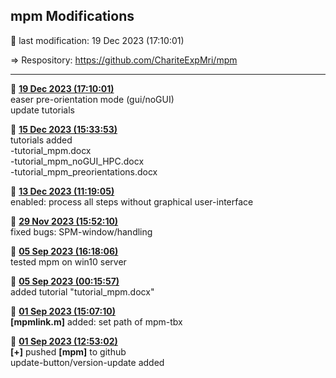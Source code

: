 ## **mpm Modifications**
 &#x1F535; last modification:   19 Dec 2023 (17:10:01)  
    
 &#8658; Respository: <a href= "https://github.com/ChariteExpMri/mpm">https://github.com/ChariteExpMri/mpm</a>  
    
    
    
------------------  
  &#x1F535;   <ins>**19 Dec 2023 (17:10:01)**</ins>  
  easer pre-orientation mode (gui/noGUI)   
  update tutorials  
<!---->
  &#x1F535;   <ins>**15 Dec 2023 (15:33:53)**</ins>  
  tutorials added  
    -tutorial_mpm.docx  
    -tutorial_mpm_noGUI_HPC.docx  
    -tutorial_mpm_preorientations.docx  
<!---->
  &#x1F535;   <ins>**13 Dec 2023 (11:19:05)**</ins>  
  enabled: process all steps without graphical user-interface  
<!---->
  &#x1F535;   <ins>**29 Nov 2023 (15:52:10)**</ins>  
  fixed bugs: SPM-window/handling  
    
<!---->
  &#x1F535;   <ins>**05 Sep 2023 (16:18:06)**</ins>  
  tested mpm on win10 server  
    
<!---->
  &#x1F535;   <ins>**05 Sep 2023 (00:15:57)**</ins>  
  added tutorial "tutorial_mpm.docx"  
<!---->
  &#x1F535;   <ins>**01 Sep 2023 (15:07:10)**</ins>  
   __[mpmlink.m]__ added: set path of mpm-tbx  
<!---->
  &#x1F535;   <ins>**01 Sep 2023 (12:53:02)**</ins>  
  __[+]__ pushed __[mpm]__ to github  
  update-button/version-update added  
<!---->
